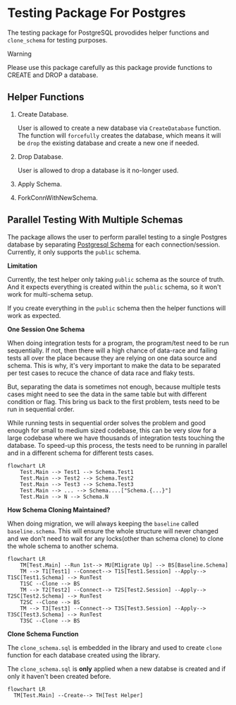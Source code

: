 # Testing Package For Postgres

The testing package for PostgreSQL provodides helper functions and `clone_schema` for testing purposes.

> [!WARNING]
> Please use this package carefully as this package provide functions to CREATE and DROP a database.

## Helper Functions

1. Create Database.

   User is allowed to create a new database via `CreateDatabase` function. The function will `forcefully` creates the database, which means it will be `drop` the existing database and create a new one if needed.

1. Drop Database.

   User is allowed to drop a database is it no-longer used.

1. Apply Schema.

1. ForkConnWithNewSchema.

## Parallel Testing With Multiple Schemas

The package allows the user to perform parallel testing to a single Postgres database by separating [Postgresql Schema](https://www.postgresql.org/docs/current/ddl-schemas.html) for each connection/session. Currently, it only supports the `public` schema.

**Limitation**

Currently, the test helper only taking `public` schema as the source of truth. And it expects everything is created within the `public` schema, so it won't work for multi-schema setup.

If you create everything in the `public` schema then the helper functions will work as expected.

**One Session One Schema**

When doing integration tests for a program, the program/test need to be run sequentially. If not, then there will a high chance of data-race and failing tests all over the place because they are relying on one data source and schema. This is why,
it's very important to make the data to be separated per test cases to recuce the chance of data race and flaky tests.

But, separating the data is sometimes not enough, because multiple tests cases might need to see the data in the same table but with different condition or flag. This bring us back to the first problem, tests need to be run in sequential order.

While running tests in sequential order solves the problem and good enough for small to medium sized codebase, this can be very slow for a large codebase where we have thousands of integration tests touching the database. To speed-up this process,
the tests need to be running in parallel and in a different schema for different tests cases.

```mermaid
flowchart LR
	Test.Main --> Test1 --> Schema.Test1
	Test.Main --> Test2 --> Schema.Test2
	Test.Main --> Test3 --> Schema.Test3
	Test.Main --> ... --> Schema....["Schema.{...}"]
	Test.Main --> N --> Schema.N
```

**How Schema Cloning Maintained?**

When doing migration, we will always keeping the `baseline` called `baseline.schema`. This will ensure the whole structure will never changed and we don't need to wait for any locks(other than schema clone) to clone the whole schema to another schema.

```mermaid
flowchart LR
	TM[Test.Main] --Run 1st--> MU[M1igrate Up] --> BS[Baseline.Schema]
	TM --> T1[Test1] --Connect--> T1S[Test1.Session] --Apply--> T1SC[Test1.Schema] --> RunTest
	T1SC --Clone --> BS
	TM --> T2[Test2] --Connect--> T2S[Test2.Session] --Apply--> T2SC[Test2.Schema] --> RunTest
	T2SC --Clone --> BS
	TM --> T3[Test3] --Connect--> T3S[Test3.Session] --Apply--> T3SC[Test3.Schema] --> RunTest
	T3SC --Clone --> BS
```

**Clone Schema Function**

The `clone_schema.sql` is embedded in the library and used to create `clone` function for each database created using the library.

The `clone_schema.sql` is **only** applied when a new databse is created and if only it haven't been created before.

```mermaid
flowchart LR
  TM[Test.Main] --Create--> TH[Test Helper]
```